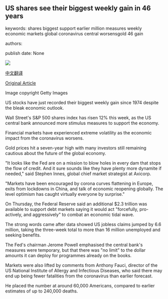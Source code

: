 ## US shares see their biggest weekly gain in 46 years

keywords: shares biggest support earlier million measures weekly economic markets global coronavirus central worsensgold 46 gain

authors: 

publish date: None

![](https://ichef.bbci.co.uk/news/1024/branded_news/06DA/production/_111745710_wallst.jpg)

[中文翻译](US%20shares%20see%20their%20biggest%20weekly%20gain%20in%2046%20years_zh.md)

[Original Article](https://www.bbc.com/news/business-52239979)

Image copyright Getty Images

US stocks have just recorded their biggest weekly gain since 1974 despite the bleak economic outlook.

Wall Street's S&P 500 shares index has risen 12% this week, as the US central bank announced more stimulus measures to support the economy.

Financial markets have experienced extreme volatility as the economic impact from the coronavirus worsens.

Gold prices hit a seven-year high with many investors still remaining cautious about the future of the global economy.

"It looks like the Fed are on a mission to blow holes in every dam that stops the flow of credit. And it sure sounds like they have plenty more dynamite if needed," said Stephen Innes, global chief market strategist at Axicorp.

"Markets have been encouraged by corona curves flattening in Europe, exits from lockdowns in China, and talk of economic reopening globally. The level optimism has caught virtually everyone by surprise."

On Thursday, the Federal Reserve said an additional $2.3 trillion was available to support debt markets saying it would act "forcefully, pro-actively, and aggressively" to combat an economic tidal wave.

The strong words came after data showed US jobless claims jumped by 6.6 million, taking the three-week total to more than 16 million unemployed and seeking benefits.

The Fed's chairman Jerome Powell emphasised the central bank's measures were temporary, but that there was "no limit" to the dollar amounts it can deploy for programmes already on the books.

Markets were also lifted by comments from Anthony Fauci, director of the US National Institute of Allergy and Infectious Diseases, who said there may end up being fewer fatalities from the coronavirus than earlier forecast.

He placed the number at around 60,000 Americans, compared to earlier estimates of up to 240,000 deaths.